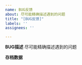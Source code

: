 ```yaml
---
name: BUG反馈
about: 尽可能精确描述遇到的问题
title: "[BUG反馈]"
labels: ''
assignees: ''

---
```


**BUG描述**
尽可能精确描述遇到的问题

**存档数据**
